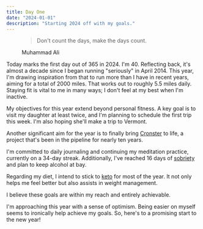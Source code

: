 ```yaml
---
title: Day One
date: "2024-01-01"
description: "Starting 2024 off with my goals."
---
```


<figure>
  <blockquote>
    Don't count the days, make the days count.
  </blockquote>
  <figcaption>Muhammad Ali</figcaption>
</figure>

Today marks the first day out of 365 in 2024. I'm 40. Reflecting back, it's almost a decade since I began running "seriously" in April 2014. This year, I'm drawing inspiration from that to run more than I have in recent years, aiming for a total of 2000 miles. That works out to roughly 5.5 miles daily. Staying fit is vital to me in many ways; I don't feel at my best when I'm inactive.

My objectives for this year extend beyond personal fitness. A key goal is to visit my daughter at least twice, and I'm planning to schedule the first trip this week. I'm also hoping she'll make a trip to Vermont.

Another significant aim for the year is to finally bring [Cronster](https://cronster.app) to life, a project that's been in the pipeline for nearly ten years.

I'm committed to daily journaling and continuing my meditation practice, currently on a 34-day streak. Additionally, I've reached 16 days of [sobriety](https://cronster.app/@erik/sobriety) and plan to keep alcohol at bay.

Regarding my diet, I intend to stick to [keto](https://cronster.app/@erik/ketosis) for most of the year. It not only helps me feel better but also assists in weight management.

I believe these goals are within my reach and entirely achievable.

I'm approaching this year with a sense of optimism. Being easier on myself seems to ironically help achieve my goals. So, here's to a promising start to the new year!